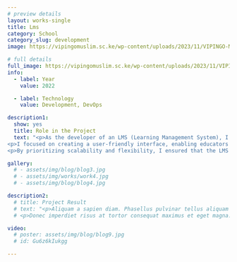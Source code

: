 ```yaml
---
# preview details
layout: works-single
title: Lms
category: School
category_slug: development
image: https://vipingomuslim.sc.ke/wp-content/uploads/2023/11/VIPINGO-MUSLIM-SECONDARY-SCHOOL-5.png

# full details
full_image: https://vipingomuslim.sc.ke/wp-content/uploads/2023/11/VIPINGO-MUSLIM-SECONDARY-SCHOOL-5.png
info:
  - label: Year
    value: 2022

  - label: Technology
    value: Development, DevOps

description1:
  show: yes
  title: Role in the Project
  text: "<p>As the developer of an LMS (Learning Management System), I undertook the task of crafting a comprehensive digital platform tailored for efficient educational delivery. My role involved architecting the system from the ground up, ensuring seamless integration of various learning tools and resources.</p>
<p>I focused on creating a user-friendly interface, enabling educators to effortlessly manage course materials, assignments, and assessments. Additionally, I implemented robust features for student engagement, such as discussion forums, interactive quizzes, and progress tracking mechanisms.</p>
<p>By prioritizing scalability and flexibility, I ensured that the LMS could adapt to the evolving needs of educational institutions of all sizes. Whether it's a small-scale classroom or a large-scale enterprise, my development efforts aimed to provide a dynamic and adaptable platform for effective online learning.</p><p><strong> Project URL Link: </strong>www.vipingomuslim.sc.ke</p>"

gallery:
  # - assets/img/blog/blog3.jpg
  # - assets/img/works/work4.jpg
  # - assets/img/blog/blog4.jpg

description2:
  # title: Project Result
  # text: "<p>Aliquam a sapien diam. Phasellus pulvinar tellus aliquam eleifend consectetur. Sed bibendum leo quis rutrum aliquetmorbi.</p>
  # <p>Donec imperdiet risus at tortor consequat maximus et eget magna. Cras ornare sagittis augue, id sollicitudin justo tristique ut. Nullam ex enim, euismod vel bibendum ultrices, fringilla vel eros. Donec euismod leo lectus, et euismod metus euismod sed. Quisque quis suscipit ipsum, at pellentesque velit. Duis a congue sem.</p>"

video:
  # poster: assets/img/blog/blog9.jpg
  # id: Gu6z6kIukgg

---
```

